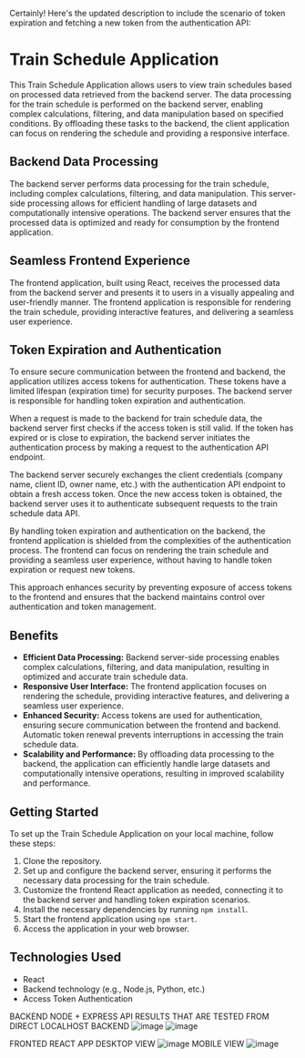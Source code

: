 Certainly! Here's the updated description to include the scenario of token expiration and fetching a new token from the authentication API:

# Train Schedule Application

This Train Schedule Application allows users to view train schedules based on processed data retrieved from the backend server. The data processing for the train schedule is performed on the backend server, enabling complex calculations, filtering, and data manipulation based on specified conditions. By offloading these tasks to the backend, the client application can focus on rendering the schedule and providing a responsive interface.

## Backend Data Processing

The backend server performs data processing for the train schedule, including complex calculations, filtering, and data manipulation. This server-side processing allows for efficient handling of large datasets and computationally intensive operations. The backend server ensures that the processed data is optimized and ready for consumption by the frontend application.

## Seamless Frontend Experience

The frontend application, built using React, receives the processed data from the backend server and presents it to users in a visually appealing and user-friendly manner. The frontend application is responsible for rendering the train schedule, providing interactive features, and delivering a seamless user experience.

## Token Expiration and Authentication

To ensure secure communication between the frontend and backend, the application utilizes access tokens for authentication. These tokens have a limited lifespan (expiration time) for security purposes. The backend server is responsible for handling token expiration and authentication.

When a request is made to the backend for train schedule data, the backend server first checks if the access token is still valid. If the token has expired or is close to expiration, the backend server initiates the authentication process by making a request to the authentication API endpoint.

The backend server securely exchanges the client credentials (company name, client ID, owner name, etc.) with the authentication API endpoint to obtain a fresh access token. Once the new access token is obtained, the backend server uses it to authenticate subsequent requests to the train schedule data API.

By handling token expiration and authentication on the backend, the frontend application is shielded from the complexities of the authentication process. The frontend can focus on rendering the train schedule and providing a seamless user experience, without having to handle token expiration or request new tokens.

This approach enhances security by preventing exposure of access tokens to the frontend and ensures that the backend maintains control over authentication and token management.

## Benefits

- **Efficient Data Processing:** Backend server-side processing enables complex calculations, filtering, and data manipulation, resulting in optimized and accurate train schedule data.
- **Responsive User Interface:** The frontend application focuses on rendering the schedule, providing interactive features, and delivering a seamless user experience.
- **Enhanced Security:** Access tokens are used for authentication, ensuring secure communication between the frontend and backend. Automatic token renewal prevents interruptions in accessing the train schedule data.
- **Scalability and Performance:** By offloading data processing to the backend, the application can efficiently handle large datasets and computationally intensive operations, resulting in improved scalability and performance.

## Getting Started

To set up the Train Schedule Application on your local machine, follow these steps:

1. Clone the repository.
2. Set up and configure the backend server, ensuring it performs the necessary data processing for the train schedule.
3. Customize the frontend React application as needed, connecting it to the backend server and handling token expiration scenarios.
4. Install the necessary dependencies by running `npm install`.
5. Start the frontend application using `npm start`.
6. Access the application in your web browser.



## Technologies Used

- React
- Backend technology (e.g., Node.js, Python, etc.)
- Access Token Authentication


BACKEND NODE + EXPRESS
API RESULTS THAT ARE TESTED FROM DIRECT LOCALHOST BACKEND
![image](https://github.com/mohit-kota/affordmed_task/assets/96908137/75751ad9-c716-434d-af40-9a210df40157)
![image](https://github.com/mohit-kota/affordmed_task/assets/96908137/bff51145-0049-428b-904f-78f48e43be5a)

FRONTED REACT APP 
DESKTOP VIEW
![image](https://github.com/mohit-kota/affordmed_task/assets/96908137/b69d20c7-1ca9-47e4-9566-06fe0cbcf6e6)
MOBILE VIEW
![image](https://github.com/mohit-kota/affordmed_task/assets/96908137/154c1e95-4f5f-41e1-9a3f-4cb5c86942d7)

